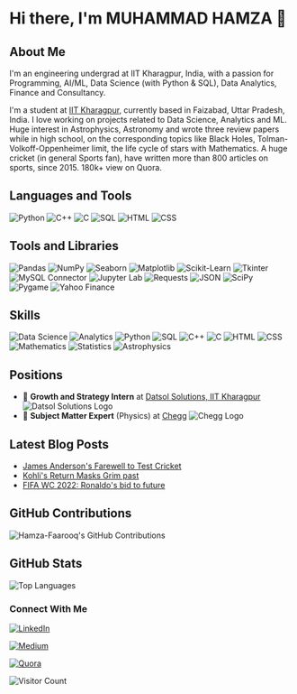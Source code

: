 

# Hi there, I'm MUHAMMAD HAMZA 👋

## About Me
I'm an engineering undergrad at IIT Kharagpur, India, with a passion for Programming, AI/ML, Data Science (with Python & SQL), Data Analytics, Finance and Consultancy.

I'm a student at [IIT Kharagpur](https://www.iitkgp.ac.in), currently based in Faizabad, Uttar Pradesh, India.
I love working on projects related to Data Science, Analytics and ML.
Huge interest in Astrophysics, Astronomy and wrote three review papers while in high school, on the corresponding topics like Black Holes, Tolman-Volkoff-Oppenheimer limit, the life cycle of stars with Mathematics.
A huge cricket (in general Sports fan), have written more than 800 articles on sports, since 2015.
180k+ view on Quora.


## Languages and Tools
![Python](https://img.shields.io/badge/Python-3776AB?style=for-the-badge&logo=python&logoColor=white)
![C++](https://img.shields.io/badge/C%2B%2B-00599C?style=for-the-badge&logo=c%2B%2B&logoColor=white)
![C](https://img.shields.io/badge/C-00599C?style=for-the-badge&logo=c&logoColor=white)
![SQL](https://img.shields.io/badge/SQL-4479A1?style=for-the-badge&logo=postgresql&logoColor=white)
![HTML](https://img.shields.io/badge/HTML5-E34F26?style=for-the-badge&logo=html5&logoColor=white)
![CSS](https://img.shields.io/badge/CSS3-1572B6?style=for-the-badge&logo=css3&logoColor=white)

## Tools and Libraries
![Pandas](https://img.shields.io/badge/Pandas-150458?style=for-the-badge&logo=pandas&logoColor=white)
![NumPy](https://img.shields.io/badge/NumPy-013243?style=for-the-badge&logo=numpy&logoColor=white)
![Seaborn](https://img.shields.io/badge/Seaborn-3776AB?style=for-the-badge&logo=python&logoColor=white)
![Matplotlib](https://img.shields.io/badge/Matplotlib-3776AB?style=for-the-badge&logo=python&logoColor=white)
![Scikit-Learn](https://img.shields.io/badge/Scikit--Learn-F7931E?style=for-the-badge&logo=scikit-learn&logoColor=white)
![Tkinter](https://img.shields.io/badge/Tkinter-FF6F00?style=for-the-badge&logo=python&logoColor=white)
![MySQL Connector](https://img.shields.io/badge/MySQL%20Connector-4479A1?style=for-the-badge&logo=mysql&logoColor=white)
![Jupyter Lab](https://img.shields.io/badge/Jupyter%20Lab-F37626?style=for-the-badge&logo=jupyter&logoColor=white)
![Requests](https://img.shields.io/badge/Requests-000000?style=for-the-badge&logo=python&logoColor=white)
![JSON](https://img.shields.io/badge/JSON-000000?style=for-the-badge&logo=json&logoColor=white)
![SciPy](https://img.shields.io/badge/SciPy-000000?style=for-the-badge&logo=scipy&logoColor=white)
![Pygame](https://img.shields.io/badge/Pygame-000000?style=for-the-badge&logo=python&logoColor=white)
![Yahoo Finance](https://img.shields.io/badge/Yahoo%20Finance-000000?style=for-the-badge&logo=yahoo&logoColor=white)


## Skills
![Data Science](https://img.shields.io/badge/Data%20Science-3776AB?style=for-the-badge&logo=python&logoColor=white)
![Analytics](https://img.shields.io/badge/Analytics-00BFFF?style=for-the-badge&logo=chart-bar&logoColor=white)
![Python](https://img.shields.io/badge/Python-3776AB?style=for-the-badge&logo=python&logoColor=white)
![SQL](https://img.shields.io/badge/SQL-4479A1?style=for-the-badge&logo=postgresql&logoColor=white)
![C++](https://img.shields.io/badge/C%2B%2B-00599C?style=for-the-badge&logo=c%2B%2B&logoColor=white)
![C](https://img.shields.io/badge/C-00599C?style=for-the-badge&logo=c&logoColor=white)
![HTML](https://img.shields.io/badge/HTML5-E34F26?style=for-the-badge&logo=html5&logoColor=white)
![CSS](https://img.shields.io/badge/CSS3-1572B6?style=for-the-badge&logo=css3&logoColor=white)
![Mathematics](https://img.shields.io/badge/Mathematics-FF6F00?style=for-the-badge&logo=mathworks&logoColor=white)
![Statistics](https://img.shields.io/badge/Statistics-00CED1?style=for-the-badge&logo=chart-pie&logoColor=white)
![Astrophysics](https://img.shields.io/badge/Astrophysics-8A2BE2?style=for-the-badge&logo=astronomy&logoColor=white)

## Positions
- 🌟 **Growth and Strategy Intern** at [Datsol Solutions, IIT Kharagpur](https://www.datsol.com)
    ![Datsol Solutions Logo](https://images.app.goo.gl/tgc1jVctpGAKLWaF9)
- 🌟 **Subject Matter Expert** (Physics) at [Chegg](https://www.chegg.com)
  ![Chegg Logo](https://images.app.goo.gl/7pKrVCQPRYsCDwH46)

## Latest Blog Posts
- [James Anderson's Farewell to Test Cricket](https://medium.com/@_hamza/andersons-final-frontier-lord-s-july-24-6268604dc6af)
- [Kohli's Return Masks Grim past](https://medium.com/@_hamza/he-came-he-saw-he-conquered-0b154e2fde6a)
- [FIFA WC 2022: Ronaldo's bid to future](https://medium.com/@_hamza/ronaldos-final-wc-ends-in-teary-farewell-ff0badd315a0)


## GitHub Contributions
![Hamza-Faarooq's GitHub Contributions](https://github-readme-streak-stats.herokuapp.com/?user=Hamza-Faarooq)

## GitHub Stats
![Top Languages](https://github-readme-stats.vercel.app/api/top-langs/?username=Hamza-Faarooq&layout=compact&theme=radical)


### Connect With Me
  
[![LinkedIn](https://img.shields.io/badge/LinkedIn-0077B5?style=for-the-badge&logo=linkedin&logoColor=white)](https://www.linkedin.com/in/muhammad-hamza-i-hamid-784903204?utm_source=share&utm_campaign=share_via&utm_content=profile&utm_medium=android_app)

[![Medium](https://img.shields.io/badge/Medium-000000?style=for-the-badge&logo=medium&logoColor=white)](https://medium.com/@_hamza)

[![Quora](https://img.shields.io/badge/Quora-B92B27?style=for-the-badge&logo=quora&logoColor=white)](https://www.quora.com/profile/Muhammad-Hamza-1682)

![Visitor Count](https://visitor-badge.laobi.icu/badge?page_id=Hamza-Faarooq.Hamza-Faarooq)


<!---
Hamza-Faarooq/Hamza-Faarooq is a ✨ special ✨ repository because its `README.md` (this file) appears on your GitHub profile.
You can click the Preview link to take a look at your changes.
--->
